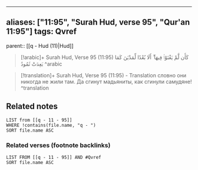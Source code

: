 
---
aliases: ["11:95", "Surah Hud, verse 95", "Qur'an 11:95"]
tags: Qvref
---

parent:: [[q - Hud (11)|Hud]]

> [!arabic]+ Surah Hud, Verse 95 (11:95)
> <span class="quran-arabic">كَأَن لَّمْ يَغْنَوْا۟ فِيهَآ ۗ أَلَا بُعْدًا لِّمَدْيَنَ كَمَا بَعِدَتْ ثَمُودُ</span>
^arabic

> [!translation]+ Surah Hud, Verse 95 (11:95) - Translation
> словно они никогда не жили там. Да сгинут мадьяниты, как сгинули самудяне!
^translation



## Related notes
```dataview
LIST from [[q - 11 - 95]]
WHERE !contains(file.name, "q - ")
SORT file.name ASC
```

### Related verses (footnote backlinks)
```dataview
LIST FROM [[q - 11 - 95]] AND #Qvref
SORT file.name ASC
```

